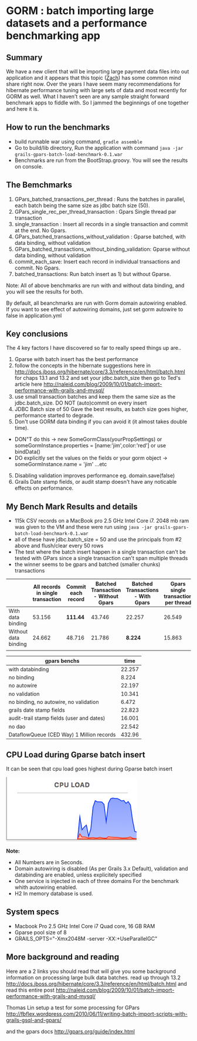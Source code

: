 
GORM : batch importing large datasets and a performance benchmarking app
===================================

Summary
--------

We have a new client that will be importing large payment data files into out application and it appears that this topic ([Zach][]) has some common mind share right now. Over the years I have seem many recommendations for hibernate performance tuning with large sets of data and most recently for GORM as well. What I haven't seen are any sample straight forward benchmark apps to fiddle with.
So I jammed the beginnings of one together and here it is. 

How to run the benchmarks
-------
- build runnable war using command, ```gradle assemble```
- Go to build/lib directory, Run the application with command ```java -jar grails-gpars-batch-load-benchmark-0.1.war``` 
- Benchmarks are run from the BootStrap.groovy. You will see the results on console. 


The Bemchmarks
-------
1. GPars_batched_transactions_per_thread : Runs the batches in parallel, each batch being the same size as jdbc batch size (50).
2. GPars_single_rec_per_thread_transaction : Gpars Single thread par transaction
3. single_transaction : Insert all records in a single transaction and commit at the end. No Gpars.
4. GPars_batched_transactions_without_validation : Gparse batched, with data binding, without validation
5. GPars_batched_transactions_without_binding_validation: Gparse without data binding, without validation
4. commit_each_save: Insert each record in individual transactions and commit. No Gpars.
5. batched_transactions: Run batch insert as 1) but without Gparse.

Note: All of above benchmarks are run with and without data binding, and you will see the results for both.

By default, all beanchmarks are run with Gorm domain autowiring enabled. 
If you want to see effect of autowiring domains, just set gorm autowire to false in application.yml

Key conclusions
-------

The 4 key factors I have discovered so far to really speed things up are..

1. Gparse with batch insert has the best performance 
2. follow the concepts in the hibernate suggestions here in http://docs.jboss.org/hibernate/core/3.3/reference/en/html/batch.html for chaps 13.1 and 13.2 and set your jdbc.batch_size then go to Ted's article here http://naleid.com/blog/2009/10/01/batch-import-performance-with-grails-and-mysql/
3. use small transaction batches and keep them the same size as the jdbc.batch_size. DO NOT (auto)commit on every insert
4. JDBC Batch size of 50 Gave the best results, as batch size goes higher, performance started to degrade.
4. Don't use GORM data binding if you can avoid it (it almost takes double time).
  * DON"T do this -> new SomeGormClass(yourPropSettings) or someGormInstance.properties = [name:'jim',color:'red'] or use bindData()
  * DO explicitly set the values on the fields or your gorm object -> someGormInstance.name = 'jim' ...etc
5. Disabling validation improves performance eg. domain.save(false)
6. Grails Date stamp fields, or audit stamp doesn't have any noticable effects on performance.

My Bench Mark Results and details
-------

* 115k CSV records on a MacBook pro 2.5 GHz Intel Core i7. 2048 mb ram was given to the VM and these were run using ```java -jar grails-gpars-batch-load-benchmark-0.1.war```
* all of these have jdbc.batch_size = 50 and use the principals from #2 above and flush/clear every 50 rows
* The test where the batch insert happen in a single transaction can't be tested with GPars since a single transaction can't span multiple threads
* the winner seems to be gpars and batched (smaller chunks) transactions


|                      | All records in single transaction | Commit each record | Batched Transaction - Without Gpars  | Batched Transactions - With Gpars  | Gpars single transaction per thread  |
|----------------------|-----------------------------------|--------------------|--------------------------------------|------------------------------------|--------------------------------------|
| With data binding    | 53.156                           | **111.44**          | 43.746                              | 22.257                             | 26.549                               |
| Without data binding | 24.662                            | 48.716             | 21.786                               | **8.224**                          | 15.863                               |
|                      |                                   |                    |                                      |                                    |                                      |


| gpars benchs      | time |
|-------------------|------|
|with databinding   | 22.257  |
|no binding         | 8.224 |
|no autowire        | 22.197 |
|no validation      | 10.341 |
|no binding, no autowire,  no validation | 6.472 |
|grails date stamp fields | 22.823 |
|audit-trail stamp fields (user and dates)| 16.001 |
|no dao            | 22.542 |
|DataflowQueue (CED Way) 1 Million records | 432.96 |



CPU Load during Gparse batch insert
--------
It can be seen that cpu load goes highest during Gparse batch insert
  
![Image of Yaktocat](./cupload.png)


**Note:** 
- All Numbers are in Seconds.
- Domain autowiring is disabled (As per Grails 3.x Default), validation and databinding are enabled, unless explicitely specified
- One service is injected in each of three domains For the benchmark whith autowiring enabled.
- H2 In memory database is used.

System specs
------------
- Macbook Pro 2.5 GHz Intel Core i7 Quad core, 16 GB RAM
- Gparse pool size of 8
- GRAILS_OPTS="-Xmx2048M -server -XX:+UseParallelGC"


More background and reading
---------------

Here are a 2 links you should read that will give you some background information on processing large bulk data batches.
read up through 13.2
<http://docs.jboss.org/hibernate/core/3.3/reference/en/html/batch.html>
and read this entire post
<http://naleid.com/blog/2009/10/01/batch-import-performance-with-grails-and-mysql/>

Thomas Lin setup a test for some processing for GPars
<http://fbflex.wordpress.com/2010/06/11/writing-batch-import-scripts-with-grails-gsql-and-gpars/>

and the gpars docs
<http://gpars.org/guide/index.html>

[GPars]: http://gpars.org/guide/index.html
[SimpleJdbc Example]: http://www.brucephillips.name/blog/index.cfm/2010/10/28/Example-Of-Using-Spring-JDBC-Execute-Batch-To-Insert-Multiple-Rows-Into-A-Database-Table
[Zach]:http://grails.1312388.n4.nabble.com/Grails-Hang-with-Bulk-Data-Import-Using-GPars-td3410441.html

